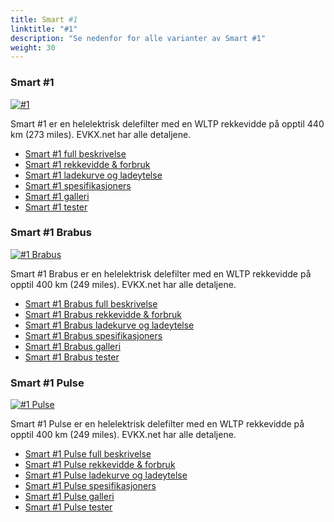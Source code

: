 ```yaml
---
title: Smart #1
linktitle: "#1"
description: "Se nedenfor for alle varianter av Smart #1"
weight: 30
---
```

### Smart #1

<a href="hash1/"><img src="https://media.evkx.net/multimedia/models/smart/hash1/hash1/main_1_st.jpg" class="img-fluid" alt="#1" ></a>

Smart #1 er en helelektrisk delefilter med en WLTP rekkevidde på opptil 440 km (273 miles). EVKX.net har alle detaljene. 

- [Smart #1 full beskrivelse](hash1/)
- [Smart #1 rekkevidde & forbruk](hash1/rangeandconsumption)
- [Smart #1 ladekurve og ladeytelse](hash1/chargingcurve)
- [Smart #1 spesifikasjoners](hash1/specifications)
- [Smart #1 galleri](hash1/gallery)
- [Smart #1 tester](hash1/reviews)

### Smart #1 Brabus

<a href="hash1_brabus/"><img src="https://media.evkx.net/multimedia/models/smart/hash1/hash1_brabus/main_1_st.jpg" class="img-fluid" alt="#1 Brabus" ></a>

Smart #1 Brabus er en helelektrisk delefilter med en WLTP rekkevidde på opptil 400 km (249 miles). EVKX.net har alle detaljene. 

- [Smart #1 Brabus full beskrivelse](hash1_brabus/)
- [Smart #1 Brabus rekkevidde & forbruk](hash1_brabus/rangeandconsumption)
- [Smart #1 Brabus ladekurve og ladeytelse](hash1_brabus/chargingcurve)
- [Smart #1 Brabus spesifikasjoners](hash1_brabus/specifications)
- [Smart #1 Brabus galleri](hash1_brabus/gallery)
- [Smart #1 Brabus tester](hash1_brabus/reviews)

### Smart #1 Pulse

<a href="hash1_pulse/"><img src="https://media.evkx.net/multimedia/models/smart/hash1/hash1_pulse/main_1_st.jpg" class="img-fluid" alt="#1 Pulse" ></a>

Smart #1 Pulse er en helelektrisk delefilter med en WLTP rekkevidde på opptil 400 km (249 miles). EVKX.net har alle detaljene. 

- [Smart #1 Pulse full beskrivelse](hash1_pulse/)
- [Smart #1 Pulse rekkevidde & forbruk](hash1_pulse/rangeandconsumption)
- [Smart #1 Pulse ladekurve og ladeytelse](hash1_pulse/chargingcurve)
- [Smart #1 Pulse spesifikasjoners](hash1_pulse/specifications)
- [Smart #1 Pulse galleri](hash1_pulse/gallery)
- [Smart #1 Pulse tester](hash1_pulse/reviews)

